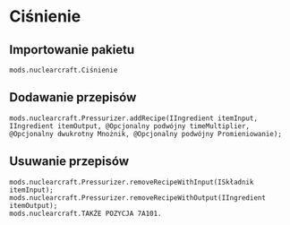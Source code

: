# Ciśnienie

## Importowanie pakietu
`mods.nuclearcraft.Ciśnienie`

## Dodawanie przepisów
```zenscript
mods.nuclearcraft.Pressurizer.addRecipe(IIngredient itemInput, IIngredient itemOutput, @Opcjonalny podwójny timeMultiplier, @Opcjonalny dwukrotny Mnożnik, @Opcjonalny podwójny Promieniowanie);
```

## Usuwanie przepisów
```zenscript
mods.nuclearcraft.Pressurizer.removeRecipeWithInput(ISkładnik itemInput);
mods.nuclearcraft.Pressurizer.removeRecipeWithOutput(IIngredient itemOutput);
mods.nuclearcraft.TAKŻE POZYCJA 7A101.
```